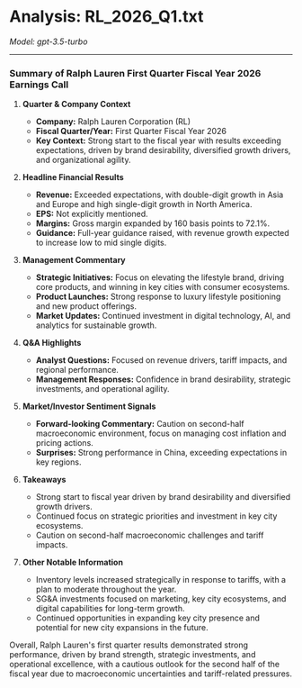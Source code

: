# Analysis: RL_2026_Q1.txt

*Model: gpt-3.5-turbo*

---

### Summary of Ralph Lauren First Quarter Fiscal Year 2026 Earnings Call

1. **Quarter & Company Context**
   - **Company:** Ralph Lauren Corporation (RL)
   - **Fiscal Quarter/Year:** First Quarter Fiscal Year 2026
   - **Key Context:** Strong start to the fiscal year with results exceeding expectations, driven by brand desirability, diversified growth drivers, and organizational agility.

2. **Headline Financial Results**
   - **Revenue:** Exceeded expectations, with double-digit growth in Asia and Europe and high single-digit growth in North America.
   - **EPS:** Not explicitly mentioned.
   - **Margins:** Gross margin expanded by 160 basis points to 72.1%.
   - **Guidance:** Full-year guidance raised, with revenue growth expected to increase low to mid single digits.

3. **Management Commentary**
   - **Strategic Initiatives:** Focus on elevating the lifestyle brand, driving core products, and winning in key cities with consumer ecosystems.
   - **Product Launches:** Strong response to luxury lifestyle positioning and new product offerings.
   - **Market Updates:** Continued investment in digital technology, AI, and analytics for sustainable growth.

4. **Q&A Highlights**
   - **Analyst Questions:** Focused on revenue drivers, tariff impacts, and regional performance.
   - **Management Responses:** Confidence in brand desirability, strategic investments, and operational agility.

5. **Market/Investor Sentiment Signals**
   - **Forward-looking Commentary:** Caution on second-half macroeconomic environment, focus on managing cost inflation and pricing actions.
   - **Surprises:** Strong performance in China, exceeding expectations in key regions.

6. **Takeaways**
   - Strong start to fiscal year driven by brand desirability and diversified growth drivers.
   - Continued focus on strategic priorities and investment in key city ecosystems.
   - Caution on second-half macroeconomic challenges and tariff impacts.

7. **Other Notable Information**
   - Inventory levels increased strategically in response to tariffs, with a plan to moderate throughout the year.
   - SG&A investments focused on marketing, key city ecosystems, and digital capabilities for long-term growth.
   - Continued opportunities in expanding key city presence and potential for new city expansions in the future.

Overall, Ralph Lauren's first quarter results demonstrated strong performance, driven by brand strength, strategic investments, and operational excellence, with a cautious outlook for the second half of the fiscal year due to macroeconomic uncertainties and tariff-related pressures.